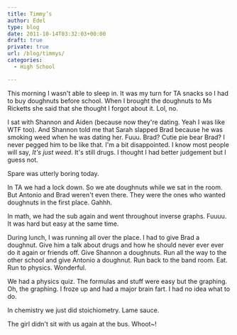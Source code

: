 ```yaml
---
title: Timmy’s
author: Edel
type: blog
date: 2011-10-14T03:32:03+00:00
draft: true
private: true
url: /blog/timmys/
categories:
  - High School

---
```

This morning I wasn't able to sleep in. It was my turn for TA snacks so I had to buy doughnuts before school. When I brought the doughnuts to Ms Ricketts she said that she thought I forgot about it. Lol, no.

I sat with Shannon and Aiden (because now they're dating. Yeah I was like WTF too). And Shannon told me that Sarah slapped Brad because he was smoking weed when he was dating her. Fuuu. Brad? Cutie pie bear Brad? I never pegged him to be like that. I'm a bit disappointed. I know most people will say, _It's just weed_. It's still drugs. I thought I had better judgement but I guess not.

Spare was utterly boring today.

In TA we had a lock down. So we ate doughnuts while we sat in the room. But Antonio and Brad weren't even there. They were the ones who wanted doughnuts in the first place. Gahhh.

In math, we had the sub again and went throughout inverse graphs. Fuuuu. It was hard but easy at the same time.

During lunch, I was running all over the place. I had to give Brad a doughnut. Give him a talk about drugs and how he should never ever ever do it again or friends off. Give Shannon a doughnuts. Run all the way to the other school and give Antonio a doughnut. Run back to the band room. Eat. Run to physics. Wonderful.

We had a physics quiz. The formulas and stuff were easy but the graphing. Oh, the graphing. I froze up and had a major brain fart. I had no idea what to do.

In chemistry we just did stoichiometry. Lame sauce.

The girl didn't sit with us again at the bus. Whoot~!


